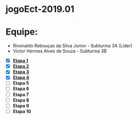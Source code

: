 # jogoEct-2019.01


# Equipe:
- Rivonaldo Rebouças da Silva Junior - Subturma 3A (Líder)
- Victor Hermes Alves de Souza - Subturma 3B

- [x] **[Etapa 1](https://github.com/VictorHAS/jogoEct-2019.01/blob/master/etapa1.js)**
- [x] **[Etapa 2](https://github.com/VictorHAS/jogoEct-2019.01/blob/master/etapa2.js)**
- [x] **[Etapa 3](https://github.com/VictorHAS/jogoEct-2019.01/blob/master/etapa3.js)**
- [x] **[Etapa 4](https://github.com/VictorHAS/jogoEct-2019.01/blob/master/etapa4.js)**
- [ ] **Etapa 5**
- [ ] **Etapa 6**
- [ ] **Etapa 7**
- [ ] **Etapa 8**
- [ ] **Etapa 9**
- [ ] **Etapa 10**
